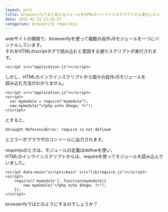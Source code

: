 ```yaml
---
layout: post
title: browserifyでまとめたモジュールをHTMLのインラインスクリプトから実行したい
date: 2015-01-22 12:35:57
categories: browserify requirejs
---
```

<p>webサイトの開発で、browserifyを使って複数の自作JSモジュールを一つにバンドルしています。<br>
それをHTMLのscriptタグで読み込むと意図する通りスクリプトが実行されます。</p>

<pre><code>&lt;script src="application.js"&gt;&lt;/script&gt;
</code></pre>

<p>しかし、HTMLのインラインスクリプトから個々の自作JSモジュールを<br>
読み込む方法がわかりません。</p>

<pre><code>&lt;script src="application.js"&gt;&lt;/script&gt;
&lt;script&gt;
  var mymodule = require("mymodule");
  new mymodule("&lt;?php echo $hoge; ?&gt;");
&lt;/script&gt;
</code></pre>

<p>とすると、</p>

<pre><code>Uncaught ReferenceError: require is not defined
</code></pre>

<p>とエラーがブラウザのコンソールに出力されます。</p>

<p>requirejsのときは、モジュールの定義はdefineを使い、<br>
HTMLのインラインスクリプトからは、requireを使ってモジュールを読み込んでいました。</p>

<pre><code>&lt;script data-main="scripts/main" src="lib/require.js"&gt;&lt;/script&gt;
&lt;script&gt;
    require(['mymodule'], function(mymodule){
        new mymodule("&lt;?php echo $hoge; ?&gt;");
    });
&lt;/script&gt;
</code></pre>

<p>browserifyではどのようにするのでしょうか？</p>
